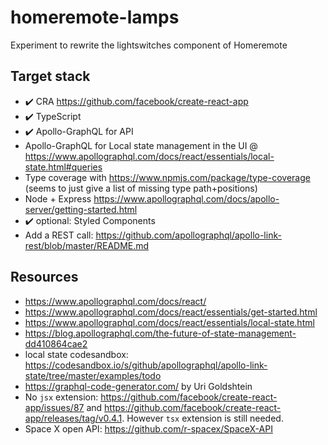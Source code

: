 # homeremote-lamps
Experiment to rewrite the lightswitches component of Homeremote

## Target stack

* :heavy_check_mark: CRA https://github.com/facebook/create-react-app
* :heavy_check_mark: TypeScript
* :heavy_check_mark: Apollo-GraphQL for API
* Apollo-GraphQL for Local state management in the UI @ https://www.apollographql.com/docs/react/essentials/local-state.html#queries
* Type coverage with https://www.npmjs.com/package/type-coverage (seems to just give a list of missing type path+positions)
* Node + Express https://www.apollographql.com/docs/apollo-server/getting-started.html
* :heavy_check_mark: optional: Styled Components
* Add a REST call: https://github.com/apollographql/apollo-link-rest/blob/master/README.md

## Resources

* https://www.apollographql.com/docs/react/
* https://www.apollographql.com/docs/react/essentials/get-started.html
* https://www.apollographql.com/docs/react/essentials/local-state.html
* https://blog.apollographql.com/the-future-of-state-management-dd410864cae2
* local state codesandbox: https://codesandbox.io/s/github/apollographql/apollo-link-state/tree/master/examples/todo
* https://graphql-code-generator.com/ by Uri Goldshtein
* No `jsx` extension: https://github.com/facebook/create-react-app/issues/87 and https://github.com/facebook/create-react-app/releases/tag/v0.4.1. However `tsx` extension is still needed.
* Space X open API: https://github.com/r-spacex/SpaceX-API